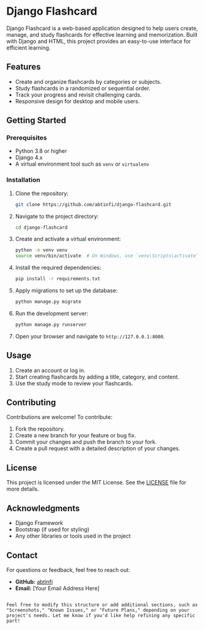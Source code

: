 
# Django Flashcard

Django Flashcard is a web-based application designed to help users create, manage, and study flashcards for effective learning and memorization. Built with Django and HTML, this project provides an easy-to-use interface for efficient learning.

## Features

- Create and organize flashcards by categories or subjects.
- Study flashcards in a randomized or sequential order.
- Track your progress and revisit challenging cards.
- Responsive design for desktop and mobile users.

## Getting Started

### Prerequisites

- Python 3.8 or higher
- Django 4.x
- A virtual environment tool such as `venv` or `virtualenv`

### Installation

1. Clone the repository:

   ```bash
   git clone https://github.com/abtinfi/django-flashcard.git
   ```

2. Navigate to the project directory:

   ```bash
   cd django-flashcard
   ```

3. Create and activate a virtual environment:

   ```bash
   python -m venv venv
   source venv/bin/activate  # On Windows, use `venv\Scripts\activate`
   ```

4. Install the required dependencies:

   ```bash
   pip install -r requirements.txt
   ```

5. Apply migrations to set up the database:

   ```bash
   python manage.py migrate
   ```

6. Run the development server:

   ```bash
   python manage.py runserver
   ```

7. Open your browser and navigate to `http://127.0.0.1:8000`.

## Usage

1. Create an account or log in.
2. Start creating flashcards by adding a title, category, and content.
3. Use the study mode to review your flashcards.

## Contributing

Contributions are welcome! To contribute:

1. Fork the repository.
2. Create a new branch for your feature or bug fix.
3. Commit your changes and push the branch to your fork.
4. Create a pull request with a detailed description of your changes.

## License

This project is licensed under the MIT License. See the [LICENSE](LICENSE) file for more details.

## Acknowledgments

- Django Framework
- Bootstrap (if used for styling)
- Any other libraries or tools used in the project

## Contact

For questions or feedback, feel free to reach out:

- **GitHub:** [abtinfi](https://github.com/abtinfi)
- **Email:** [Your Email Address Here]

```

Feel free to modify this structure or add additional sections, such as "Screenshots," "Known Issues," or "Future Plans," depending on your project's needs. Let me know if you'd like help refining any specific part!
